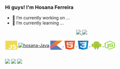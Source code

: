 ### Hi guys!  I'm Hosana Ferreira 

- 🔭 I’m currently working on ...
- 🌱 I’m currently learning ...

<div align="center">
  <a href="https://github.com/hosanasf">
  <img height="180em" src="https://github-readme-stats.vercel.app/api?username=hosanasf&show_icons=true&theme=radical&include_all_commits=true&count_private=true"/>
  <img height="180em" src="https://github-readme-stats.vercel.app/api/top-langs/?username=hosanasf&layout=compact&langs_count=7&theme=radical"/>
</div>
  
<div style="display: inline_block"><br>
  <img align="center" alt="hosana-Js" height="30" width="40" src="https://raw.githubusercontent.com/devicons/devicon/master/icons/javascript/javascript-plain.svg">
  <img align="center" alt="hosana-Java" height="30" width="40" src = "https://cdn.jsdelivr.net/gh/devicons/devicon/icons/java/java-original.svg">
  <img align="center" alt="hosana-Kotlin" height="30" width="40" src="https://raw.githubusercontent.com/devicons/devicon/master/icons/kotlin/kotlin-original.svg">
  <img align="center" alt="hosana-HTML" height="30" width="40" src="https://raw.githubusercontent.com/devicons/devicon/master/icons/html5/html5-original.svg">
  <img align="center" alt="hosana-CSS" height="30" width="40" src="https://raw.githubusercontent.com/devicons/devicon/master/icons/css3/css3-original.svg">
  <img align="center" alt="hosana-android" height="30" width="40" src="https://raw.githubusercontent.com/devicons/devicon/master/icons/android/android-original.svg">
  <img align="center" alt="hosana-nodejs" height="30" width="40" src="https://raw.githubusercontent.com/devicons/devicon/master/icons/nodejs/nodejs-original.svg">
</div>
  
 ##
  
<div 
  <a href="https://www.instagram.com/hosanaferreiraofc/" target="_blank"><img src="https://img.shields.io/badge/-Instagram-%23E4405F?style=for-the-badge&logo=instagram&logoColor=white" target="_blank"></a>
  </a> 
  <a href = "hosanahsf@gmail.com"><img src="https://img.shields.io/badge/-Gmail-%23333?style=for-the-badge&logo=gmail&logoColor=white" target="_blank"></a>
  <a href=https://www.linkedin.com/in/hosana-ferreira-426284202/ target="_blank"><img src="https://img.shields.io/badge/-LinkedIn-%230077B5?style=for-the-badge&logo=linkedin&logoColor=white" target="_blank"></a> 
 
</div>

